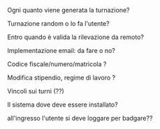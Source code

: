 Ogni quanto viene generata la turnazione?

Turnazione random o lo fa l'utente?

Entro quando è valida la rilevazione da remoto?

Implementazione email: da fare o no?

Codice fiscale/numero/matricola ?

Modifica stipendio, regime di lavoro ?

Vincoli sui turni (??)

Il sistema dove deve essere installato?

all'ingresso l'utente si deve loggare per badgare??